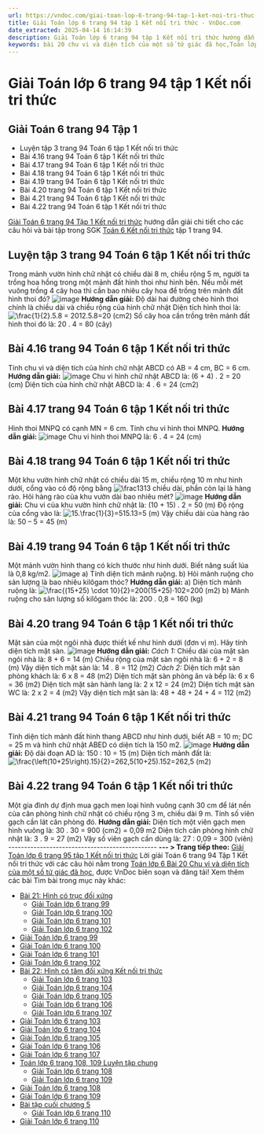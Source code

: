 ```yaml
---
url: https://vndoc.com/giai-toan-lop-6-trang-94-tap-1-ket-noi-tri-thuc-330071
title: Giải Toán lớp 6 trang 94 tập 1 Kết nối tri thức - VnDoc.com
date_extracted: 2025-04-14 16:14:39
description: Giải Toán lớp 6 trang 94 tập 1 Kết nối tri thức hướng dẫn giải chi tiết các câu hỏi và bài tập trong SGK Toán 6 Kết nối tri thức tập 1.
keywords: bài 20 chu vi và diện tích của một số tứ giác đã học,Toán lớp 6 bài 20 kết nối tri thức,Giải Toán 6 kết nối tri thức bài 20,toán lớp 6 kết nối tri thức bài 20,toán 6,toán lớp 6,giải toán lớp 6,giải toán 6,toán lớp 6 kết nối tri thức,toán 6 kết nối tri thức,giải toán 6 tập 1 kết nối tri thức,sgk toán 6 kết nối tri thức,giải toán 6 bài 20,toán 6 trang 94,giải toán lớp 6 trang 94,toán 6 trang 94 kết nối,4.22 sgk toán 6 tập 1,toán lớp 6 trang 94,4.21 sgk toán 6 tập 1,4.20 sgk toán 6 tập 1
---
```


# Giải Toán lớp 6 trang 94 tập 1 Kết nối tri thức
## **Giải Toán 6 trang 94 Tập 1**
  * Luyện tập 3 trang 94 Toán 6 tập 1 Kết nối tri thức
  * Bài 4.16 trang 94 Toán 6 tập 1 Kết nối tri thức
  * Bài 4.17 trang 94 Toán 6 tập 1 Kết nối tri thức
  * Bài 4.18 trang 94 Toán 6 tập 1 Kết nối tri thức
  * Bài 4.19 trang 94 Toán 6 tập 1 Kết nối tri thức
  * Bài 4.20 trang 94 Toán 6 tập 1 Kết nối tri thức
  * Bài 4.21 trang 94 Toán 6 tập 1 Kết nối tri thức
  * Bài 4.22 trang 94 Toán 6 tập 1 Kết nối tri thức

[Giải Toán 6 trang 94 Tập 1 Kết nối tri thức](<https://vndoc.com/giai-toan-lop-6-trang-94-tap-1-ket-noi-tri-thuc-330071>) hướng dẫn giải chi tiết cho các câu hỏi và bài tập trong SGK [Toán 6 Kết nối tri thức](<https://vndoc.com/toan-6-ket-noi-tri-thuc>) tập 1 trang 94.
## Luyện tập 3 trang 94 Toán 6 tập 1 Kết nối tri thức
Trong mảnh vườn hình chữ nhật có chiều dài 8 m, chiều rộng 5 m, người ta trồng hoa hồng trong một mảnh đất hình thoi như hình bên. Nếu mỗi mét vuông trồng 4 cây hoa thì cần bao nhiêu cây hoa để trồng trên mảnh đất hình thoi đó?
![image](https://i.vdoc.vn/data/image/2024/10/18/Luyen-tap-3-trang-94-Toan-6-tap-1-Ket-noi-tri-thuc.png)
**Hướng dẫn giải:**
Độ dài hai đường chéo hình thoi chính là chiều dài và chiều rộng của hình chữ nhật
Diện tích hình thoi là: ![\\frac{1}{2}.5.8 = 20](https://i.vdoc.vn/data/image/blank.png)12.5.8=20 \(cm2\)
Số cây hoa cần trồng trên mảnh đất hình thoi đó là:
20 . 4 = 80 \(cây\)
## Bài 4.16 trang 94 Toán 6 tập 1 Kết nối tri thức
Tính chu vi và diện tích của hình chữ nhật ABCD có AB = 4 cm, BC = 6 cm.
**Hướng dẫn giải:**
![image](https://i.vdoc.vn/data/image/2024/10/18/Bai-4-16-trang-94-Toan-6-tap-1-Ket-noi-tri-thuc.png)
Chu vi hình chữ nhật ABCD là:
\(6 + 4\) . 2 = 20 \(cm\)
Diện tích của hình chữ nhật ABCD là:
4 . 6 = 24 \(cm2\)
## Bài 4.17 trang 94 Toán 6 tập 1 Kết nối tri thức
Hình thoi MNPQ có cạnh MN = 6 cm. Tính chu vi hình thoi MNPQ.
**Hướng dẫn giải:**
![image](https://i.vdoc.vn/data/image/2024/10/18/Bai-4-17-trang-94-Toan-6-tap-1-Ket-noi-tri-thuc.png)
Chu vi hình thoi MNPQ là: 6 . 4 = 24 \(cm\)
## Bài 4.18 trang 94 Toán 6 tập 1 Kết nối tri thức
Một khu vườn hình chữ nhật có chiều dài 15 m, chiều rộng 10 m như hình dưới, cổng vào có độ rộng bằng ![\\frac13](https://i.vdoc.vn/data/image/blank.png)13 chiều dài, phần còn lại là hàng rào. Hỏi hàng rào của khu vườn dài bao nhiêu mét?
![image](https://i.vdoc.vn/data/image/2024/10/18/Bai-4-18-trang-94-Toan-6-tap-1-Ket-noi-tri-thuc.png)
**Hướng dẫn giải:**
Chu vi của khu vườn hình chữ nhật là:
\(10 + 15\) . 2 = 50 \(m\)
Độ rộng của cổng vào là: ![15.\\frac{1}{3}=5](https://i.vdoc.vn/data/image/blank.png)15.13=5 \(m\)
Vậy chiều dài của hàng rào là:
50 – 5 = 45 \(m\)
## Bài 4.19 trang 94 Toán 6 tập 1 Kết nối tri thức
Một mảnh vườn hình thang có kích thước như hình dưới. Biết năng suất lúa là 0,8 kg/m2.
![image](https://i.vdoc.vn/data/image/2024/10/18/Bai-4-19-trang-94-Toan-6-tap-1-Ket-noi-tri-thuc.png)
a\) Tính diện tích mảnh ruộng.
b\) Hỏi mảnh ruộng cho sản lượng là bao nhiêu kilôgam thóc?
**Hướng dẫn giải:**
a\) Diện tích mảnh ruộng là: ![\\frac{\(15+25\) \\cdot 10}{2}=200](https://i.vdoc.vn/data/image/blank.png)\(15+25\)⋅102=200 \(m2\)
b\) Mảnh ruộng cho sản lượng số kilôgam thóc là:
200 . 0,8 = 160 \(kg\)
## Bài 4.20 trang 94 Toán 6 tập 1 Kết nối tri thức
Mặt sàn của một ngôi nhà được thiết kế như hình dưới \(đơn vị m\). Hãy tính diện tích mặt sàn.
![image](https://i.vdoc.vn/data/image/2024/10/18/Bai-4-20-trang-94-Toan-6-tap-1-Ket-noi-tri-thuc.png)
**Hướng dẫn giải:**
_Cách 1:_
Chiều dài của mặt sàn ngôi nhà là: 8 + 6 = 14 \(m\)
Chiều rộng của mặt sàn ngôi nhà là: 6 + 2 = 8 \(m\)
Vậy diện tích mặt sàn là: 14 . 8 = 112 \(m2\)
_Cách 2:_
Diện tích mặt sàn phòng khách là:
6 x 8 = 48 \(m2\)
Diện tích mặt sàn phòng ăn và bếp là:
6 x 6 = 36 \(m2\)
Diện tích mặt sàn hành lang là:
2 x 12 = 24 \(m2\)
Diện tích mặt sàn WC là:
2 x 2 = 4 \(m2\)
Vậy diện tích mặt sàn là: 48 + 48 + 24 + 4 = 112 \(m2\)
## Bài 4.21 trang 94 Toán 6 tập 1 Kết nối tri thức
Tính diện tích mảnh đất hình thang ABCD như hình dưới, biết AB = 10 m; DC = 25 m và hình chữ nhật ABED có diện tích là 150 m2.
![image](https://i.vdoc.vn/data/image/2024/10/18/Bai-4-21-trang-94-Toan-6-tap-1-Ket-noi-tri-thuc.png)
**Hướng dẫn giải:**
Độ dài đoạn AD là: 150 : 10 = 15 \(m\)
Diện tích mảnh đất là:
![\\frac{\\left\(10+25\\right\).15}{2}=262,5](https://i.vdoc.vn/data/image/blank.png)\(10+25\).152=262,5 \(m2\)
## Bài 4.22 trang 94 Toán 6 tập 1 Kết nối tri thức
Một gia đình dự định mua gạch men loại hình vuông cạnh 30 cm để lát nền của căn phòng hình chữ nhật có chiều rộng 3 m, chiều dài 9 m. Tính số viên gạch cần lát căn phòng đó.
**Hướng dẫn giải:**
Diện tích một viên gạch men hình vuông là:
30 . 30 = 900 \(cm2\) = 0,09 m2
Diện tích căn phòng hình chữ nhật là:
3 . 9 = 27 \(m2\)
Vậy số viên gạch cần dùng là:
27 : 0,09 = 300 \(viên\)
\-----------------------------------------------
**\--- > Trang tiếp theo:** [Giải Toán lớp 6 trang 95 tập 1 Kết nối tri thức](<https://vndoc.com/giai-toan-lop-6-trang-96-tap-1-ket-noi-tri-thuc-330073>)
Lời giải Toán 6 trang 94 Tập 1 Kết nối tri thức với các câu hỏi nằm trong [Toán lớp 6 Bài 20 Chu vi và diện tích của một số tứ giác đã học](<https://vndoc.com/toan-lop-6-chu-vi-va-dien-tich-cua-mot-so-tu-giac-da-hoc-235362>), được VnDoc biên soạn và đăng tải\!
Xem thêm các bài Tìm bài trong mục này khác:
  * [Bài 21: Hình có trục đối xứng](</toan-lop-6-bai-21-hinh-co-truc-doi-xung-ket-noi-tri-thuc-235615>)
    * [Giải Toán lớp 6 trang 99 ](</giai-toan-lop-6-trang-99-tap-1-ket-noi-tri-thuc-330086>)
    * [Giải Toán lớp 6 trang 100 ](</giai-toan-lop-6-trang-100-tap-1-ket-noi-tri-thuc-330090>)
    * [Giải Toán lớp 6 trang 101 ](</giai-toan-lop-6-trang-101-tap-1-ket-noi-tri-thuc-330093>)
    * [Giải Toán lớp 6 trang 102 ](</giai-toan-lop-6-trang-102-tap-1-ket-noi-tri-thuc-330098>)
  * [Giải Toán lớp 6 trang 99 ](</giai-toan-lop-6-trang-99-tap-1-ket-noi-tri-thuc-330086>)
  * [Giải Toán lớp 6 trang 100 ](</giai-toan-lop-6-trang-100-tap-1-ket-noi-tri-thuc-330090>)
  * [Giải Toán lớp 6 trang 101 ](</giai-toan-lop-6-trang-101-tap-1-ket-noi-tri-thuc-330093>)
  * [Giải Toán lớp 6 trang 102 ](</giai-toan-lop-6-trang-102-tap-1-ket-noi-tri-thuc-330098>)
  * [Bài 22: Hình có tâm đối xứng Kết nối tri thức](</toan-lop-6-bai-22-hinh-co-tam-doi-xung-ket-noi-tri-thuc-235631>)
    * [Giải Toán lớp 6 trang 103](</giai-toan-lop-6-trang-103-tap-1-ket-noi-tri-thuc-330109>)
    * [Giải Toán lớp 6 trang 104 ](</giai-toan-lop-6-trang-104-tap-1-ket-noi-tri-thuc-330124>)
    * [Giải Toán lớp 6 trang 105](</giai-toan-lop-6-trang-105-tap-1-ket-noi-tri-thuc-330130>)
    * [Giải Toán lớp 6 trang 106 ](</giai-toan-lop-6-trang-106-tap-1-ket-noi-tri-thuc-330132>)
    * [Giải Toán lớp 6 trang 107](</giai-toan-lop-6-trang-107-tap-1-ket-noi-tri-thuc-330135>)
  * [Giải Toán lớp 6 trang 103](</giai-toan-lop-6-trang-103-tap-1-ket-noi-tri-thuc-330109>)
  * [Giải Toán lớp 6 trang 104 ](</giai-toan-lop-6-trang-104-tap-1-ket-noi-tri-thuc-330124>)
  * [Giải Toán lớp 6 trang 105](</giai-toan-lop-6-trang-105-tap-1-ket-noi-tri-thuc-330130>)
  * [Giải Toán lớp 6 trang 106 ](</giai-toan-lop-6-trang-106-tap-1-ket-noi-tri-thuc-330132>)
  * [Giải Toán lớp 6 trang 107](</giai-toan-lop-6-trang-107-tap-1-ket-noi-tri-thuc-330135>)
  * [Toán lớp 6 trang 108, 109 Luyện tập chung ](</toan-lop-6-trang-108-109-luyen-tap-chung-ket-noi-tri-thuc-235650>)
    * [Giải Toán lớp 6 trang 108 ](</giai-toan-lop-6-trang-108-tap-1-ket-noi-tri-thuc-330136>)
    * [Giải Toán lớp 6 trang 109 ](</giai-toan-lop-6-trang-109-tap-1-ket-noi-tri-thuc-330162>)
  * [Giải Toán lớp 6 trang 108 ](</giai-toan-lop-6-trang-108-tap-1-ket-noi-tri-thuc-330136>)
  * [Giải Toán lớp 6 trang 109 ](</giai-toan-lop-6-trang-109-tap-1-ket-noi-tri-thuc-330162>)
  * [Bài tập cuối chương 5](</toan-lop-6-trang-110-bai-tap-cuoi-chuong-5-ket-noi-tri-thuc-311285>)
    * [Giải Toán lớp 6 trang 110 ](</giai-toan-lop-6-trang-110-tap-1-ket-noi-tri-thuc-330166>)
  * [Giải Toán lớp 6 trang 110 ](</giai-toan-lop-6-trang-110-tap-1-ket-noi-tri-thuc-330166>)

